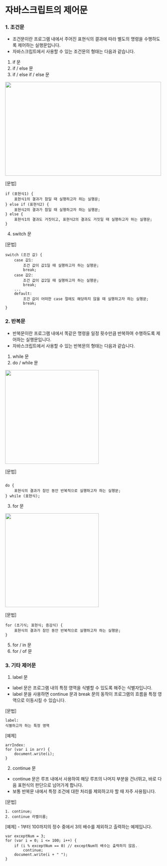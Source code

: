 # 자바스크립트의 제어문


### 1. 조건문
- 조건문이란 프로그램 내에서 주어진 표현식의 결과에 따라 별도의 명령을 수행하도록 제어하는 실행문입니다.
- 자바스크립트에서 사용할 수 있는 조건문의 형태는 다음과 같습니다.
1. if 문
2. if / else 문
3. if / else if / else 문
<img src="https://user-images.githubusercontent.com/84302546/198542872-05381463-3490-47f9-82b4-cd1db92b0d4f.png" width="500" height="300"/>

[문법]

```
if (표현식1) {
    표현식1의 결과가 참일 때 실행하고자 하는 실행문;
} else if (표현식2) {
    표현식2의 결과가 참일 때 실행하고자 하는 실행문;
} else {
    표현식1의 결과도 거짓이고, 표현식2의 결과도 거짓일 때 실행하고자 하는 실행문;
}
```

4. switch 문

[문법]

```
switch (조건 값) {
    case 값1:
        조건 값이 값1일 때 실행하고자 하는 실행문;
        break;
    case 값2:
        조건 값이 값2일 때 실행하고자 하는 실행문;
        break;
    ...
    default:
        조건 값이 어떠한 case 절에도 해당하지 않을 때 실행하고자 하는 실행문;
        break;
}
```


### 2. 반복문
- 반복문이란 프로그램 내에서 똑같은 명령을 일정 횟수만큼 반복하여 수행하도록 제어하는 실행문입니다.
- 자바스크립트에서 사용할 수 있는 반복문의 형태는 다음과 같습니다.
1. while 문
2. do / while 문
<img src="https://user-images.githubusercontent.com/84302546/198546736-103537fc-b3f1-41e5-b718-824e8fdd5216.png" width="300" height="300"/>

[문법]

```

do {
    표현식의 결과가 참인 동안 반복적으로 실행하고자 하는 실행문;
} while (표현식);
```

3. for 문
<img src="https://user-images.githubusercontent.com/84302546/198547420-bf1360b0-309b-4f76-946a-e47eb509d47f.png" width="300" height="300"/>

[문법]

```
for (초기식; 표현식; 증감식) {
    표현식의 결과가 참인 동안 반복적으로 실행하고자 하는 실행문;
}
```

5. for / in 문
6. for / of 문


### 3. 기타 제어문
1. label 문
  - label 문은 프로그램 내의 특정 영역을 식별할 수 있도록 해주는 식별자입니다.
  - label 문을 사용하면 continue 문과 break 문의 동작이 프로그램의 흐름을 특정 영역으로 이동시킬 수 있습니다.

[문법]

```
label:
식별하고자 하는 특정 영역
```

[예제]

```
arrIndex:
for (var i in arr) {
    document.write(i);
}
```

2. continue 문
  - continue 문은 루프 내에서 사용하여 해당 루프의 나머지 부분을 건너뛰고, 바로 다음 표현식의 판단으로 넘어가게 합니다.
  - 보통 반복문 내에서 특정 조건에 대한 처리를 제외하고자 할 때 자주 사용됩니다.

[문법]

```
1. continue;
2. continue 라벨이름;
```

[예제] - 1부터 100까지의 정수 중에서 3의 배수를 제외하고 출력하는 예제입니다.

```
var exceptNum = 3;
for (var i = 0; i <= 100; i++) {
    if (i % exceptNum == 0) // exceptNum의 배수는 출력하지 않음.
        continue;
    document.write(i + " ");
}
```
